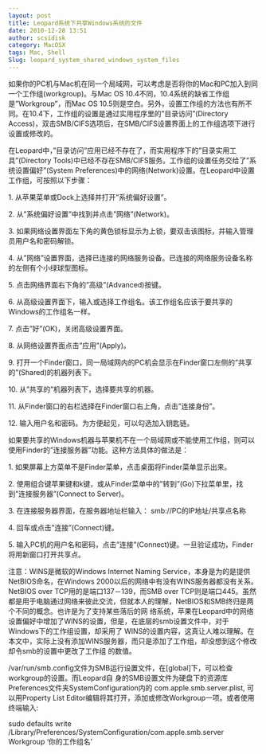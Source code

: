 ```yaml
---
layout: post
title: Leopard系统下共享Windows系统的文件
date: 2010-12-28 13:51
author: scsidisk
category: MacOSX
tags: Mac, Shell
Slug: leopard_system_shared_windows_system_files
---
```


如果你的PC机与Mac机在同一个局域网，可以考虑是否将你的Mac和PC加入到同一个工作组(workgroup)。与Mac
OS 10.4不同，10.4系统的缺省工作组是”Workgroup”，而Mac OS
10.5则是空白。另外，设置工作组的方法也有所不同。在10.4下，工作组的设置是通过实用程序里的”目录访问”(Directory
Access)，双击SMB/CIFS选项后，在SMB/CIFS设置界面上的工作组选项下进行设置或修改的。

在Leopard中，”目录访问”应用已经不存在了，而实用程序下的”目录实用工具”(Directory
Tools)中已经不存在SMB/CIFS服务。工作组的设置任务交给了”系统设置偏好”(System
Preferences)中的网络(Network)设置。在Leopard中设置工作组，可按照以下步骤：

​1. 从苹果菜单或Dock上选择并打开”系统偏好设置”。

​2. 从”系统偏好设置”中找到并点击”网络”(Network)。

​3.
如果网络设置界面左下角的黄色锁标显示为上锁，要双击该图标，并输入管理员用户名和密码解锁。

​4.
从”网络”设置界面，选择已连接的网络服务设备。已连接的网络服务设备名称的左侧有个小绿球型图标。

​5. 点击网络界面右下角的”高级”(Advanced)按键。

​6.
从高级设置界面下，输入或选择工作组名。该工作组名应该于要共享的Windows的工作组名一样。

​7. 点击”好”(OK)，关闭高级设置界面。

​8. 从网络设置界面点击”应用”(Apply)。

​9.
打开一个Finder窗口，同一局域网内的PC机会显示在Finder窗口左侧的”共享的”(Shared)的机器列表下。

​10. 从”共享的”机器列表下，选择要共享的机器。

​11. 从Finder窗口的右栏选择在Finder窗口右上角，点击”连接身份”。

​12. 输入用户名和密码。为方便起见，可以勾选加入钥匙链。

如果要共享的Windows机器与苹果机不在一个局域网或不能使用工作组，则可以使用Finder的”连接服务器”功能。这种方法具体的做法是：

​1. 如果屏幕上方菜单不是Finder菜单，点击桌面将Finder菜单显示出来。

​2.
使用组合键苹果键和k键，或从Finder菜单中的”转到”(Go)下拉菜单里，找到”连接服务器”(Connect
to Server)。

​3. 在连接服务器界面，在服务器地址栏输入： smb://PC的IP地址/共享点名称

​4. 回车或点击”连接”(Connect)键。

​5.
输入PC机的用户名和密码，点击”连接”(Connect)键。一旦验证成功，Finder将用新窗口打开共享点。

注意：WINS是微软的Windows Internet Naming
Service，本身是为的是提供NetBIOS命名，在Windows
2000以后的网络中有没有WINS服务器都没有关系。NetBIOS over
TCP用的是端口137－139，而SMB over
TCP则是端口445。虽然都是用于电脑通过网络来彼此交流，但就本人的理解，NetBIOS和SMB终归是两个不同的概念。也许是为了支持某些落后的网
络系统，苹果在Leopard中的网络设置偏好中增加了WINS的设置，但是，在底层的smb设置文件中，对于Windows下的工作组设置，却采用了
WINS的设置内容，这真让人难以理解。在本文中，实际上没有添加WINS服务器，而只是添加了工作组，却没想到这个修改却令smb的设置中更改了工作组
的数值。

/var/run/smb.config文件为SMB运行设置文件，在[global]下，可以检查workgroup的设置。而Leopard自
身的SMB设置文件为硬盘下的资源库Preferences文件夹SystemConfiguration内的
com.apple.smb.server.plist, 可以用Property List
Editor编辑将其打开，添加或修改Workgroup一项。或者使用终端输入:

sudo defaults write
/Library/Preferences/SystemConfiguration/com.apple.smb.server Workgroup
‘你的工作组名’

<div class="posttagsblock">
</div>

